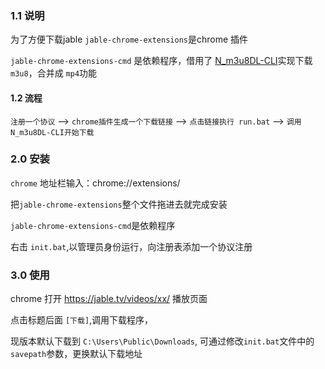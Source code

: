 ### 1.1 说明
为了方便下载jable
`jable-chrome-extensions`是chrome 插件

`jable-chrome-extensions-cmd` 是依赖程序，借用了 [N_m3u8DL-CLI](https://github.com/nilaoda/N_m3u8DL-CLI)实现下载`m3u8`，合并成 `mp4`功能

#### 1.2 流程
`注册一个协议` --> `chrome插件生成一个下载链接` --> `点击链接执行 run.bat` --> `调用N_m3u8DL-CLI开始下载`


### 2.0 安装 

`chrome` 地址栏输入：chrome://extensions/

把`jable-chrome-extensions`整个文件拖进去就完成安装

`jable-chrome-extensions-cmd`是依赖程序

右击 `init.bat`,以管理员身份运行，向注册表添加一个协议注册

### 3.0 使用
chrome 打开 https://jable.tv/videos/xx/ 播放页面

点击标题后面 `[下载]`,调用下载程序，

现版本默认下载到 `C:\Users\Public\Downloads`,
可通过修改`init.bat`文件中的`savepath`参数，更换默认下载地址


